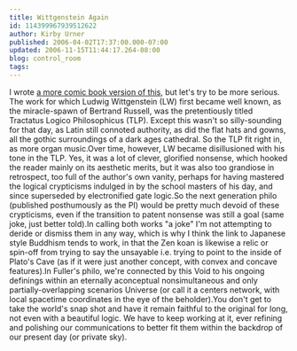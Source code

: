 ```yaml
---
title: Wittgenstein Again
id: 114399967939512622
author: Kirby Urner
published: 2006-04-02T17:37:00.000-07:00
updated: 2006-11-15T11:44:17.264-08:00
blog: control_room
tags: 
---
```


I wrote [a more comic book version of this](http://mybizmo.blogspot.com/2006/03/wittgenstein-for-dummies.html), but let's try to be more serious.  The work for which Ludwig Wittgenstein (LW) first became well known, as the miracle-spawn of Bertrand Russell, was the pretentiously titled Tractatus Logico Philosophicus (TLP).  Except this wasn't so silly-sounding for that day, as Latin still connoted authority, as did the flat hats and gowns, all the gothic surroundings of a dark ages cathedral.  So the TLP fit right in, as more organ music.Over time, however, LW became disillusioned with his tone in the TLP.  Yes, it was a lot of clever, glorified nonsense, which hooked the reader mainly on its aesthetic merits, but it was also too grandiose in retrospect, too full of the author's own vanity, perhaps for having mastered the logical crypticisms indulged in by the school masters of his day, and since superseded by electronified gate logic.So the next generation philo (published posthumously as the PI) would be pretty much devoid of these crypticisms, even if the transition to patent nonsense was still a goal (same joke, just better told).In calling both works "a joke" I'm not attempting to deride or dismiss them in any way, which is why I think the link to Japanese style Buddhism tends to work, in that the Zen koan is likewise a relic or spin-off from trying to say the unsayable i.e. trying to point to the inside of Plato's Cave (as if it were just another concept, with convex and concave features).In Fuller's philo, we're connected by this Void to his ongoing definings within an eternally aconceptual nonsimultaneous and only partially-overlapping scenarios Universe (or call it a centers network, with local spacetime coordinates in the eye of the beholder).You don't get to take the world's snap shot and have it remain faithful to the original for long, not even with a beautiful logic.  We have to keep working at it, ever refining and polishing our communications to better fit them within the backdrop of our present day (or private sky).
